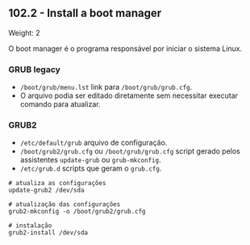 ## 102.2 - Install a boot manager

Weight: 2

O boot manager é o programa responsável por iniciar o sistema Linux.

### GRUB legacy
* `/boot/grub/menu.lst` link para `/boot/grub/grub.cfg`.
* O arquivo podia ser editado diretamente sem necessitar executar comando para atualizar.

### GRUB2

* `/etc/default/grub` arquivo de configuração.
* `/boot/grub2/grub.cfg` ou `/boot/grub/grub.cfg` script gerado pelos assistentes `update-grub` ou `grub-mkconfig`.
* `/etc/grub.d` scripts que geram o `grub.cfg`.

```shell
# atualiza as configurações
update-grub2 /dev/sda

# atualização das configurações
grub2-mkconfig -o /boot/grub2/grub.cfg

# instalação
grub2-install /dev/sda
```
